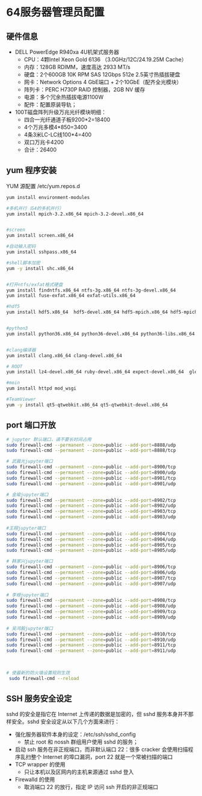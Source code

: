 <!-- Setup64.md --- 
;; 
;; Description: 
;; Author: Hongyi Wu(吴鸿毅)
;; Email: wuhongyi@qq.com 
;; Created: 二 8月  6 17:10:20 2019 (+0800)
;; Last-Updated: 五 3月 20 16:48:57 2020 (+0800)
;;           By: Hongyi Wu(吴鸿毅)
;;     Update #: 14
;; URL: http://wuhongyi.cn -->

# 64服务器管理员配置

## 硬件信息
* DELL PowerEdge R940xa 4U机架式服务器
  * CPU：4颗Intel Xeon Gold 6136 （3.0GHz/12C/24.19.25M Cache）
  * 内存：128GB RDIMM，速度高达 2933 MT/s
  * 硬盘：2个600GB 10K RPM SAS 12Gbps 512e 2.5英寸热插拔硬盘 
  * 网卡：Network Options 4 GbE端口 + 2个10GbE（配齐全光模块）
  * 阵列卡：PERC H730P RAID 控制器，2GB NV 缓存
  * 电源：多个冗余热插拔电源1100W 
  * 配件：配置原装导轨； 
* 100T磁盘阵列升级万兆光纤模块明细：
  * 四合一光纤通道子板9200*2=18400
  * 4个万兆多模4*850=3400
  * 4条3米LC-LC线100*4=400
  * 双口万兆卡4200
  * 合计：26400

## yum 程序安装
YUM 源配置  /etc/yum.repos.d
```bash
yum install environment-modules

#多机并行（G4的多机并行）
yum install mpich-3.2.x86_64 mpich-3.2-devel.x86_64


#screen
yum install screen.x86_64

#自动输入密码
yum install sshpass.x86_64

#shell脚本加密
yum -y install shc.x86_64


#打开ntfs/exfat格式硬盘
yum install findntfs.x86_64 ntfs-3g.x86_64 ntfs-3g-devel.x86_64
yum install fuse-exfat.x86_64 exfat-utils.x86_64

#hdf5
yum install hdf5.x86_64  hdf5-devel.x86_64 hdf5-mpich.x86_64 hdf5-mpich-devel.x86_64  hdf5-openmpi.x86_64 hdf5-openmpi-devel.x86_64


#python3
yum install python36.x86_64 python36-devel.x86_64 python36-libs.x86_64 python36-tkinter.x86_64 python36-pip.noarch python36-cffi.x86_64 python36-cryptography.x86_64 python36-cryptography-vectors.noarch python36-decorator.noarch python36-idna.noarch python36-ipython_genutils.noarch python36-ply.noarch python36-pyasn1.noarch python36-pycparser.noarch python36-six.noarch python36-traitlets.noarch python36-mysql.x86_64 python36-jinja2.noarch


#clang编译器
yum install clang.x86_64 clang-devel.x86_64

# ROOT
yum install lz4-devel.x86_64 ruby-devel.x86_64 expect-devel.x86_64  glew.x86_64 gsl-devel.x86_64 libxml2-static.x86_64 R.x86_64 R-RInside.x86_64 R-RInside-devel.x86_64 R-Rcpp.x86_64 R-Rcpp-devel.x86_64 cfitsio.x86_64 cfitsio-devel.x86_64 davix.x86_64 davix-devel.x86_64 ftgl.x86_64 ftgl-devel.x86_64 gfal2.x86_64 gfal2-all.x86_64 gfal2-devel.x86_64 mysql++.x86_64 mysql++-devel.x86_64 pythia8.x86_64 pythia8-devel.x86_64 unuran.x86_64 unuran-devel.x86_64 xrootd.x86_64 xrootd-client.x86_64 xrootd-client-devel.x86_64 xrootd-devel.x86_64

#moin
yum install httpd mod_wsgi

#TeamViewer
yum -y install qt5-qtwebkit.x86_64 qt5-qtwebkit-devel.x86_64
```

 ## port 端口开放
 
 ```bash
 # jupyter 默认端口，请不要长时间占用
 sudo firewall-cmd --permanent --zone=public --add-port=8888/udp
 sudo firewall-cmd --permanent --zone=public --add-port=8888/tcp
 
 # 武晨光jupyter端口
 sudo firewall-cmd --permanent --zone=public --add-port=8900/tcp
 sudo firewall-cmd --permanent --zone=public --add-port=8900/udp
 sudo firewall-cmd --permanent --zone=public --add-port=8901/tcp
 sudo firewall-cmd --permanent --zone=public --add-port=8901/udp
 
 # 金瑜jupyter端口
 sudo firewall-cmd --permanent --zone=public --add-port=8902/tcp
 sudo firewall-cmd --permanent --zone=public --add-port=8902/udp
 sudo firewall-cmd --permanent --zone=public --add-port=8903/tcp
 sudo firewall-cmd --permanent --zone=public --add-port=8903/udp
  
 #王翔jupyter端口
 sudo firewall-cmd --permanent --zone=public --add-port=8904/tcp
 sudo firewall-cmd --permanent --zone=public --add-port=8904/udp
 sudo firewall-cmd --permanent --zone=public --add-port=8905/tcp
 sudo firewall-cmd --permanent --zone=public --add-port=8905/udp
 
 # 韩家兴jupyter端口
 sudo firewall-cmd --permanent --zone=public --add-port=8906/tcp
 sudo firewall-cmd --permanent --zone=public --add-port=8906/udp
 sudo firewall-cmd --permanent --zone=public --add-port=8907/tcp
 sudo firewall-cmd --permanent --zone=public --add-port=8907/udp
  
 # 李根jupyter端口
 sudo firewall-cmd --permanent --zone=public --add-port=8908/tcp
 sudo firewall-cmd --permanent --zone=public --add-port=8908/udp
 sudo firewall-cmd --permanent --zone=public --add-port=8909/tcp
 sudo firewall-cmd --permanent --zone=public --add-port=8909/udp
  
 # 吴鸿毅jupyter端口
 sudo firewall-cmd --permanent --zone=public --add-port=8910/tcp
 sudo firewall-cmd --permanent --zone=public --add-port=8910/udp
 sudo firewall-cmd --permanent --zone=public --add-port=8911/tcp
 sudo firewall-cmd --permanent --zone=public --add-port=8911/udp
  
  
 
 # 使最新的防火墙设置规则生效
  sudo firewall-cmd --reload
 ```

## SSH 服务安全设定
sshd 的安全是指它在 Internet 上传递的数据是加密的，但 sshd 服务本身并不那样安全。sshd 安全设定从以下几个方面来进行：
* 强化服务器软件本身的设定：/etc/ssh/sshd_config
  * 禁止 root 和 nossh 群组用户使用 sshd 的服务；
* 启动 ssh 服务在非正规端口，而非默认端口 22：很多 cracker 会使用扫描程序乱扫整个 Internet 的埠口漏洞，port 22 就是一个常被扫描的端口
* TCP wrapper 的使用
  * 只让本机以及区网内的主机来源通过 sshd 登入
* Firewalld 的使用
  * 取消端口 22 的放行，指定 IP 访问 ssh 开启的非正规端口



<!-- Setup64.md ends here -->
